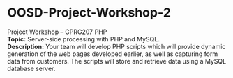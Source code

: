 # OOSD-Project-Workshop-2
Project Workshop – CPRG207 PHP
<br/><b>Topic:</b> Server-side processing with PHP and MySQL.     
<b>Description:</b> Your team will develop PHP scripts which will provide dynamic generation of the web pages developed earlier, as well as capturing form data from customers. The scripts will store and retrieve data using a MySQL database server.
